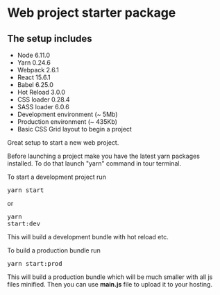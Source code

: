 # Web project starter package

## The setup includes

- Node 6.11.0
- Yarn 0.24.6
- Webpack 2.6.1
- React 15.6.1
- Babel 6.25.0
- Hot Reload 3.0.0
- CSS loader 0.28.4
- SASS loader 6.0.6
- Development environment (~ 5Mb)
- Production environment (~ 435Kb)
- Basic CSS Grid layout to begin a project

Great setup to start a new web project.

Before launching a project make you have the latest yarn packages installed. To do that launch "yarn" command in tour terminal.

To start a development project run <pre>yarn start</pre> or <pre>yarn start:dev</pre> This will build a development bundle with hot reload etc.

To build a production bundle run <pre>yarn start:prod</pre> This will build a production bundle which will be much smaller with all js files minified. Then you can use <b>main.js</b> file to upload it to your hosting.
